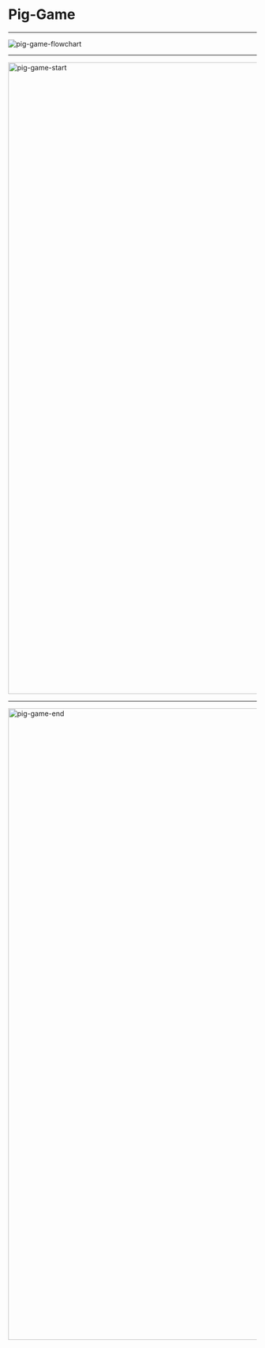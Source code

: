 # Pig-Game
<hr>

![pig-game-flowchart](https://user-images.githubusercontent.com/99787048/189485233-aa694ce9-a966-44fa-acd2-860a32d4479d.png)

<hr>
<img width="1279" alt="pig-game-start" src="https://user-images.githubusercontent.com/99787048/189485336-8447d073-7873-4eff-bddb-51d525a5877c.png">
<hr>
<img width="1279" alt="pig-game-end" src="https://user-images.githubusercontent.com/99787048/189485337-46343fb7-70bb-48a9-af6c-5c4aff7f4139.png">
